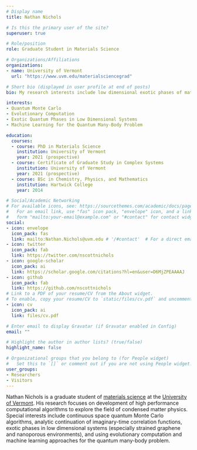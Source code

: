 ```yaml
---
# Display name
title: Nathan Nichols

# Is this the primary user of the site?
superuser: true

# Role/position
role: Graduate Student in Materials Science

# Organizations/Affiliations
organizations:
- name: University of Vermont
  url: "https://www.uvm.edu/materialsciencegrad"

# Short bio (displayed in user profile at end of posts)
bio: My research interests include low dimensional exotic phases of matter, quantum Monte Carlo algorithmic development, and machine learning for the quantum many-body problem.

interests:
- Quantum Monte Carlo
- Evolutionary Computation
- Exotic Quantum Phases in Low Dimensional Systems
- Machine Learning for the Quantum Many-Body Problem

education:
  courses:
  - course: PhD in Materials Science
    institution: University of Vermont
    year: 2021 (prospective)
  - course: Certificate of Graduate Study in Complex Systems
    institution: University of Vermont
    year: 2021 (prospective)    
  - course: BSc in Chemistry, Physics, and Mathematics
    institution: Hartwick College
    year: 2014

# Social/Academic Networking
# For available icons, see: https://sourcethemes.com/academic/docs/page-builder/#icons
#   For an email link, use "fas" icon pack, "envelope" icon, and a link in the
#   form "mailto:your-email@example.com" or "#contact" for contact widget.
social:
- icon: envelope
  icon_pack: fas
  link: mailto:Nathan.Nichols@uvm.edu # '/#contact'  # For a direct email link, use "mailto:test@example.org".
- icon: twitter
  icon_pack: fab
  link: https://twitter.com/nscottnichols
- icon: google-scholar
  icon_pack: ai
  link: https://scholar.google.com/citations?hl=en&user=D6MjZPEAAAAJ
- icon: github
  icon_pack: fab
  link: https://github.com/nscottnichols
# Link to a PDF of your resume/CV from the About widget.
# To enable, copy your resume/CV to `static/files/cv.pdf` and uncomment the lines below.
- icon: cv
  icon_pack: ai
  link: files/cv.pdf

# Enter email to display Gravatar (if Gravatar enabled in Config)
email: ""

# Highlight the author in author lists? (true/false)
highlight_name: false

# Organizational groups that you belong to (for People widget)
#   Set this to `[]` or comment out if you are not using People widget.
user_groups:
- Researchers
- Visitors
---
```


Nathan Nichols is a graduate student of [materials science](https://www.uvm.edu/materialsciencegrad)
at the [University of Vermont](https://www.uvm.edu/). His research focuses on
development of high performance computational algorithms to explore the field of condensed matter
physics. Special interests include continuous space quantum Monte Carlo algorithms,
analytic continuation of imaginary-time correlation functions, exotic phases in
low dimensional systems (especially strained graphene and nanoporous environments),
and using evolutionary computation and machine learning approaches for the quantum
many-body problem.

